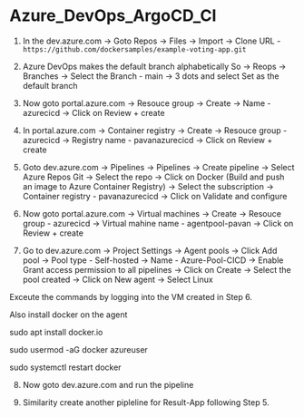 # Azure_DevOps_ArgoCD_CI  

1. In the dev.azure.com -> Goto Repos -> Files -> Import -> Clone URL - `https://github.com/dockersamples/example-voting-app.git`
  
   
2. Azure DevOps makes the default branch alphabetically So -> Reops -> Branches -> Select the Branch - main -> 3 dots and select Set as the default branch 


3. Now goto portal.azure.com -> Resouce group -> Create -> Name - azurecicd -> Click on Review + create


4. In portal.azure.com -> Container registry -> Create -> Resouce group - azurecicd -> Registry name - pavanazurecicd -> Click on Review + create


5. Goto dev.azure.com -> Pipelines -> Pipelines -> Create pipeline -> Select Azure Repos Git -> Select the repo -> Click on Docker (Build and push an image to Azure Container Registry) -> Select the subscription -> Container registry - pavanazurecicd -> Click on Validate and configure


6. Now goto portal.azure.com -> Virtual machines -> Create -> Resouce group - azurecicd -> Virtual mahine name - agentpool-pavan -> Click on Review + create


7. Go to dev.azure.com -> Project Settings -> Agent pools -> Click Add pool -> Pool type - Self-hosted -> Name - Azure-Pool-CICD -> Enable Grant access permission to all pipelines -> Click on Create -> Select the pool created -> Click on New agent -> Select Linux 

Exceute the commands by logging into the VM created in Step 6. 

Also install docker on the agent

sudo apt install docker.io

sudo usermod -aG docker azureuser

sudo systemctl restart docker


8. Now goto dev.azure.com and run the pipeline 


9. Similarity create another pipleline for Result-App following Step 5.



